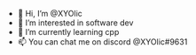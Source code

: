 - 👋 Hi, I’m @XYOlic
- 👀 I’m interested in software dev
- 🌱 I’m currently learning cpp
- 📫 You can chat me on discord @XYOlic#9631

